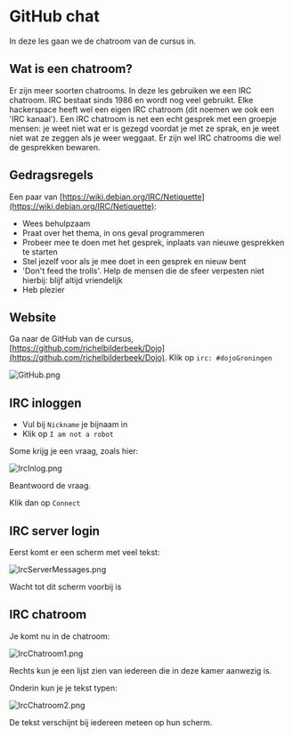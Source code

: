 # GitHub chat

In deze les gaan we de chatroom van de cursus in.

## Wat is een chatroom?

Er zijn meer soorten chatrooms. 
In deze les gebruiken we een IRC chatroom.
IRC bestaat sinds 1986 en wordt nog veel gebruikt. 
Elke hackerspace heeft wel een eigen IRC chatroom (dit noemen we ook een 'IRC kanaal'). 
Een IRC chatroom is net een echt gesprek met een groepje mensen: je weet niet wat er is gezegd voordat je met ze sprak, en je weet niet wat ze zeggen als je weer weggaat.
Er zijn wel IRC chatrooms die wel de gesprekken bewaren.

## Gedragsregels

Een paar van [https://wiki.debian.org/IRC/Netiquette](https://wiki.debian.org/IRC/Netiquette):

 * Wees behulpzaam
 * Praat over het thema, in ons geval programmeren
 * Probeer mee te doen met het gesprek, inplaats van nieuwe gesprekken te starten
 * Stel jezelf voor als je mee doet in een gesprek en nieuw bent
 * 'Don't feed the trolls'. Help de mensen die de sfeer verpesten niet hierbij: blijf altijd vriendelijk 
 * Heb plezier

## Website

Ga naar de GitHub van de cursus, [https://github.com/richelbilderbeek/Dojo](https://github.com/richelbilderbeek/Dojo). Klik op `irc: #dojoGroningen`

![GitHub.png](GitHub.png)

## IRC inloggen

 * Vul bij `Nickname` je bijnaam in
 * Klik op `I am not a robot`

Some krijg je een vraag, zoals hier:

![IrcInlog.png](IrcInlog.png)

Beantwoord de vraag.

Klik dan op `Connect`

## IRC server login

Eerst komt er een scherm met veel tekst: 

![IrcServerMessages.png](IrcServerMessages.png)

Wacht tot dit scherm voorbij is

## IRC chatroom

Je komt nu in de chatroom:

![IrcChatroom1.png](IrcChatroom1.png)

Rechts kun je een lijst zien van iedereen die in deze kamer aanwezig is.

Onderin kun je je tekst typen:

![IrcChatroom2.png](IrcChatroom2.png)

De tekst verschijnt bij iedereen meteen op hun scherm.
